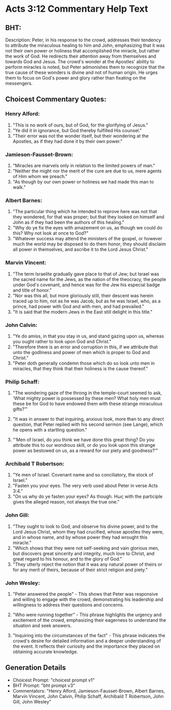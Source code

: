 # Acts 3:12 Commentary Help Text

## BHT:
Description:
Peter, in his response to the crowd, addresses their tendency to attribute the miraculous healing to him and John, emphasizing that it was not their own power or holiness that accomplished the miracle, but rather the work of God. He redirects their attention away from themselves and towards God and Jesus. The crowd's wonder at the Apostles' ability to perform miracles is noted, but Peter admonishes them to recognize that the true cause of these wonders is divine and not of human origin. He urges them to focus on God's power and glory rather than fixating on the messengers.

## Choicest Commentary Quotes:
### Henry Alford:
1. "This is no work of ours, but of God, for the glorifying of Jesus."
2. "Ye did it in ignorance, but God thereby fulfilled His counsel."
3. "Their error was not the wonder itself, but their wondering at the Apostles, as if they had done it by their own power."

### Jamieson-Fausset-Brown:
1. "Miracles are marvels only in relation to the limited powers of man."
2. "Neither the might nor the merit of the cure are due to us, mere agents of Him whom we preach."
3. "As though by our own power or holiness we had made this man to walk."

### Albert Barnes:
1. "The particular thing which he intended to reprove here was not that they wondered, for that was proper; but that they looked on himself and John as if they had been the authors of this healing."
2. "Why do ye fix the eyes with amazement on us, as though we could do this? Why not look at once to God?"
3. "Whatever success may attend the ministers of the gospel, or however much the world may be disposed to do them honor, they should disclaim all power in themselves, and ascribe it to the Lord Jesus Christ."

### Marvin Vincent:
1. "The term Israelite gradually gave place to that of Jew; but Israel was the sacred name for the Jews, as the nation of the theocracy, the people under God's covenant, and hence was for the Jew his especial badge and title of honor."
2. "Nor was this all, but more gloriously still, their descent was herein traced up to him, not as he was Jacob, but as he was Israel, who, as a prince, had power with God and with men, and had prevailed."
3. "It is said that the modern Jews in the East still delight in this title."

### John Calvin:
1. "Ye do amiss, in that you stay in us, and stand gazing upon us, whereas you ought rather to look upon God and Christ."
2. "Therefore there is an error and corruption in this, if we attribute that unto the godliness and power of men which is proper to God and Christ."
3. "Peter doth generally condemn those which do so look unto men in miracles, that they think that their holiness is the cause thereof."

### Philip Schaff:
1. "The wondering gaze of the throng in the temple-court seemed to ask, ‘What mighty power is possessed by these men? What holy men must these be for God to have endowed them with these strange miraculous gifts?’" 

2. "It was in answer to that inquiring, anxious look, more than to any direct question, that Peter replied with his second sermon (see Lange), which he opens with a startling question." 

3. "‘Men of Israel, do you think we have done this great thing? Do you attribute this to our wondrous skill, or do you look upon this strange power as bestowed on us, as a reward for our piety and goodness?’"

### Archibald T Robertson:
1. "Ye men of Israel. Covenant name and so conciliatory, the stock of Israel."
2. "Fasten you your eyes. The very verb used about Peter in verse Acts 3:4."
3. "On us why do ye fasten your eyes? As though. Hως with the participle gives the alleged reason, not always the true one."

### John Gill:
1. "They ought to look to God, and observe his divine power, and to the Lord Jesus Christ, whom they had crucified, whose apostles they were, and in whose name, and by whose power they had wrought this miracle."
2. "Which shows that they were not self-seeking and vain glorious men, but discovers great sincerity and integrity, much love to Christ, and great regard to his honour, and to the glory of God."
3. "They utterly reject the notion that it was any natural power of theirs or for any merit of theirs, because of their strict religion and piety."

### John Wesley:
1. "Peter answered the people" - This shows that Peter was responsive and willing to engage with the crowd, demonstrating his leadership and willingness to address their questions and concerns.

2. "Who were running together" - This phrase highlights the urgency and excitement of the crowd, emphasizing their eagerness to understand the situation and seek answers.

3. "Inquiring into the circumstances of the fact" - This phrase indicates the crowd's desire for detailed information and a deeper understanding of the event. It reflects their curiosity and the importance they placed on obtaining accurate knowledge.


## Generation Details
- Choicest Prompt: "choicest prompt v1"
- BHT Prompt: "bht prompt v3"
- Commentators: "Henry Alford, Jamieson-Fausset-Brown, Albert Barnes, Marvin Vincent, John Calvin, Philip Schaff, Archibald T Robertson, John Gill, John Wesley"
